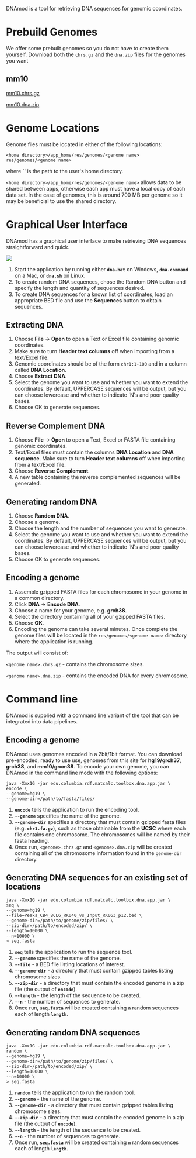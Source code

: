DNAmod is a tool for retrieving DNA sequences for genomic coordinates.

# Prebuild Genomes

We offer some prebuilt genomes so you do not have to create them yourself. Download both the `chrs.gz` and the `dna.zip` files for the genomes you want

## mm10

[mm10.chrs.gz](https://drive.google.com/open?id=1eyKnIxM135AWBilU7j4Ia6wUU9ca_993)

[mm10.dna.zip](https://drive.google.com/open?id=1EpnRBGMcuvnuHlQz9ZFAHDoHtGJxxSva)

# Genome Locations

Genome files must be located in either of the following locations:

`<home directory>/app_home/res/genomes/<genome name>`
`res/genomes/<genome name>`

where `<home directory>' is the path to the user's home directory. 

`<home directory>/app_home/res/genomes/<genome name>` allows data to be shared between apps, otherwise each app must have a local copy of each data set. In the case of genomes, this is around 700 MB per genome so it may be beneficial to use the shared directory.

# Graphical User Interface
DNAmod has a graphical user interface to make retrieving DNA sequences straightforward and quick.

![](images/dnamod.png)

1. Start the application by running either **`dna.bat`** on Windows, **`dna.command`** on a Mac, or **`dna.sh`** on Linux.
2. To create random DNA sequences, chose the Random DNA button and specify the length and quantity of sequences desired.
3. To create DNA sequences for a known list of coordinates, load an appropriate BED file and use the **Sequences** button to obtain sequences.

## Extracting DNA

1. Choose **File** -> **Open** to open a Text or Excel file containing genomic coordinates.
2. Make sure to turn **Header text columns** off when importing from a text/Excel file.
3. Genomic coordinates should be of the form `chr1:1-100` and in a column called **DNA Location**.
4. Choose **Extract DNA**.
5. Select the genome you want to use and whether you want to extend the coordinates. By default, UPPERCASE sequences will be output, but you can choose lowercase and whether to indicate 'N's and poor quality bases.
6. Choose OK to generate sequences.

## Reverse Complement DNA

1. Choose **File** -> **Open** to open a Text, Excel or FASTA file containing genomic coordinates.
2. Text/Excel files must contain the columns **DNA Location** and **DNA sequence**. Make sure to turn **Header text columns** off when importing from a text/Excel file.
3. Choose **Reverse Complement**.
4. A new table containing the reverse complemented sequences will be generated.

## Generating random DNA

1. Choose **Random DNA**.
2. Choose a genome.
3. Choose the length and the number of sequences you want to generate.
4. Select the genome you want to use and whether you want to extend the coordinates. By default, UPPERCASE sequences will be output, but you can choose lowercase and whether to indicate 'N's and poor quality bases.
5. Choose OK to generate sequences.

## Encoding a genome

1. Assemble gzipped FASTA files for each chromosome in your genome in a common directory.
2. Click **DNA** -> **Encode DNA**.
3. Choose a name for your genome, e.g. **grch38**.
4. Select the directory containing all of your gzipped FASTA files.
5. Choose **OK**.
6. Encoding the genome can take several minutes. Once complete the genome files will be located in the `res/genomes/<genome name>` directory where the application is running. 

The output will consist of:

`<genome name>.chrs.gz` - contains the chromosome sizes.

`<genome name>.dna.zip` - contains the encoded DNA for every chromosome.


# Command line

DNAmod is supplied with a command line variant of the tool that can be integrated into data pipelines.

## Encoding a genome
DNAmod uses genomes encoded in a 2bit/1bit format. You can download pre-encoded, ready to use use, genomes from this site for **hg19/grch37**, **grch38**, and **mm10/grcm38**. To encode your own genome, you can DNAmod in the command line mode with the following options:

```
java -Xmx1G -jar edu.columbia.rdf.matcalc.toolbox.dna.app.jar \
encode \
--genome=hg19 \
--genome-dir=/path/to/fasta/files/
```
1. **`encode`** tells the application to run the encoding tool.
2. **`--genome`** specifies the name of the genome.
3. **`--genome-dir`** specifies a directory that must contain gzipped fasta files (e.g. **`chr1.fa.gz`**), such as those obtainable from the **UCSC** where each file contains one chromosome. The chromosomes will be named by their fasta heading.
4. Once run, `<genome>.chrs.gz` and `<genome>.dna.zip` will be created containing all of the chromosome information found in the `genome-dir` directory.

## Generating DNA sequences for an existing set of locations

```
java -Xmx1G -jar edu.columbia.rdf.matcalc.toolbox.dna.app.jar \
seq \
--genome=hg19 \
--file=Peaks_CB4_BCL6_RK040_vs_Input_RK063_p12.bed \
--genome-dir=/path/to/genome/zip/files/ \
--zip-dir=/path/to/encoded/zip/ \
--length=10000 \
--n=10000 \
> seq.fasta
```
1. **`seq`** tells the application to run the sequence tool.
2. **`--genome`** specifies the name of the genome.
2. **`--file`** - a BED file listing locations of interest.
3. **`--genome-dir`** - a directory that must contain gzipped tables listing chromosome sizes.
4. **`--zip-dir`** - a directory that must contain the encoded genome in a zip file (the output of **`encode`**).
4. **`--length`** - the length of the sequence to be created.
4. **`--n`** - the number of sequences to generate.
5. Once run, **`seq.fasta`** will be created containing **`n`** random sequences each of length **`length`**.

## Generating random DNA sequences

```
java -Xmx1G -jar edu.columbia.rdf.matcalc.toolbox.dna.app.jar \
random \
--genome=hg19 \
--genome-dir=/path/to/genome/zip/files/ \
--zip-dir=/path/to/encoded/zip/ \
--length=10000 \
--n=10000 \
> seq.fasta
```
1. **`random`** tells the application to run the random tool.
2. **`--genome`** - the name of the genome.
3. **`--genome-dir`** - a directory that must contain gzipped tables listing chromosome sizes.
4. **`--zip-dir`** - a directory that must contain the encoded genome in a zip file (the output of **`encode`**).
4. **`--length`** - the length of the sequence to be created.
4. **`--n`** - the number of sequences to generate.
5. Once run, **`seq.fasta`** will be created containing **`n`** random sequences each of length **`length`**.
